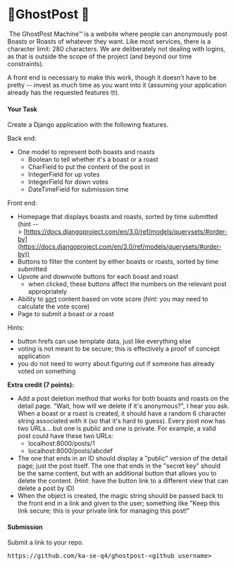 # 👻GhostPost 👻
 The GhostPost Machine™ is a website where people can anonymously post Boasts or Roasts of whatever they want. Like most services, there is a character limit: 280 characters. We are deliberately not dealing with logins, as that is outside the scope of the project (and beyond our time constraints). 

A front end is necessary to make this work, though it doesn't have to be pretty -- invest as much time as you want into it (assuming your application already has the requested features 🤓).

#### **Your Task**

Create a Django application with the following features.

Back end:

*   <span>One model to represent both boasts and roasts</span>
    *   <span>Boolean to tell whether it's a boast or a roast</span>
    *   <span>CharField to put the content of the post in</span><span></span>
    *   IntegerField for up votes
    *   IntegerField for down votes
    *   DateTimeField for submission time

Front end: 

*   Homepage that displays boasts and roasts, sorted by time submitted (hint --> [https://docs.djangoproject.com/en/3.0/ref/models/querysets/#order-by](https://docs.djangoproject.com/en/3.0/ref/models/querysets/#order-by))
*   Buttons to filter the content by either boasts or roasts, sorted by time submitted
*   Upvote and downvote buttons for each boast and roast
    *   when clicked, these buttons affect the numbers on the relevant post appropriately
*   Ability to [sort](https://docs.python.org/3/howto/sorting.html#key-functions) content based on vote score (_hint:_ you may need to calculate the vote score) 
*   Page to submit a boast or a roast

Hints:

*   button hrefs can use template data, just like everything else
*   voting is not meant to be secure; this is effectively a proof of concept application
*   you do not need to worry about figuring out if someone has already voted on something

**Extra credit (7 points):**

*   Add a post deletion method that works for both boasts and roasts on the detail page. "Wait, how will we delete if it's anonymous?", I hear you ask. When a boast or a roast is created, it should have a random 6 character string associated with it (so that it's hard to guess). Every post now has two URLs... but one is public and one is private. For example, a valid post could have these two URLs:
    *   localhost:8000/posts/1
    *   localhost:8000/posts/abcdef
*   The one that ends in an ID should display a "public" version of the detail page; just the post itself. The one that ends in the "secret key" should be the same content, but with an additional button that allows you to delete the content. (Hint: have the button link to a different view that can delete a post by ID)
*   <span>When the object is created, the magic string should be passed back to the front end in a link and given to the user; something like "Keep this link secure; this is your private link for managing this post!"</span>

#### **Submission**

Submit a link to your repo.

<pre>https://github.com/ka-se-q4/ghostpost-&ltgithub_username&gt</pre>
